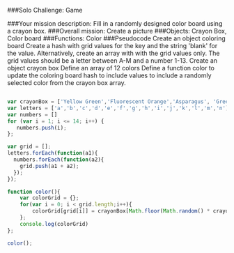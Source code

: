 ###Solo Challenge: Game

 ###Your mission description: Fill in a randomly designed color board using a crayon box. 
 ###Overall mission: Create a picture
 ###Objects: Crayon Box, Color board
 ###Functions: Color
 ###Pseudocode
 Create an object coloring board 
 	Create a hash with grid values for the key and the string 'blank' for the value.
  Alternatively, create an array with with the grid values only. 
  The grid values should be a letter between A-M and a number 1-13.
 Create an object crayon box
	Define an array of 12 colors
 	Define a function color to update the coloring board hash to include values to include a randomly selected color from the crayon box array.
```javascript

var crayonBox = ['Yellow Green','Fluorescent Orange','Asparagus', 'Green','Fluorescent Pink', 'Wisteria', 'Sky Blue', 'Fluorescent Yellow','Gray','Blue','Golden Yellow','Carnation Pink'];
var letters = ['a','b','c','d','e','f','g','h','i','j','k','l','m','n']
var numbers = []
for (var i = 1; i <= 14; i++) {
   numbers.push(i);
};

var grid = [];
letters.forEach(function(a1){
  numbers.forEach(function(a2){
    grid.push(a1 + a2);
  });
});

function color(){
	var colorGrid = {};
	for(var i = 0; i < grid.length;i++){
		colorGrid[grid[i]] = crayonBox[Math.floor(Math.random() * crayonBox.length)];
	};
	console.log(colorGrid)
};

color();
```


